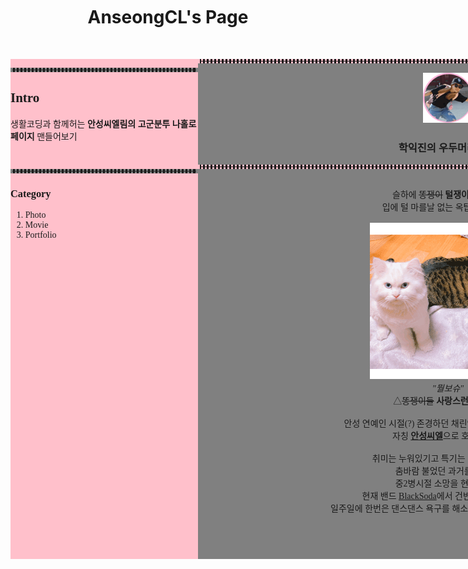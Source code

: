 <!doctype html>
<html lang="en">
 <head>
  <meta charset="UTF-8">
  <meta name="Generator" content="EditPlus®">
  <meta name="Author" content="">
  <meta name="Keywords" content="">
  <meta name="Description" content="">

  <title>AnseongCL's Page - Welcome</title>
  <style type="text/css">
  #a{width:300px;height:800px;background-color:pink;float:left;}
  #b{width:1100px;height:800px;background-color:gray;float:center;}
</style>

<div style="text-align:center">
 <p style="margin-top:50px;" >
<h1>AnseongCL's Page</h1>
 <p style="margin-top:50px;" >
</div>
 </head>
 <body>
 <font face="나눔고딕">
 <div id="a">

 <hr style="border:dotted 3px gray;">
 <p style="margin-top:15px;" >
 <h2>Intro</h2>
생활코딩과 함께허는 <b>안성씨엘림의 고군분투 나홀로 페이지</b> 맨들어보기
  <p style="margin-top:43px;" >
 <hr style="border:dotted 3px gray;">
 <p style="margin-top:20px;" >
<h3>Category</h3>
 <ol>
 <li>Photo</li>
 <li>Movie</li>
 <li>Portfolio</li>
 </ol>
</div>

<div id="b" style="text-align:center">
<p style="margin-top:15px;" >
<hr style="border:dotted 3px pink;">
<p style="margin-top:15px;" >
<img src="udumari_1.png" width=80px;>
<h3>학익진의 우두머리 소개</h3>
<p style="margin-top:15px;" >
<hr style="border:dotted 3px pink;">
<p style="margin-top:30px;" >
슬하에 <strike> 똥쟁이</strike> <strong>털쟁이</strong> 두마리와 <br>입에 털 마를날 없는 옥탑 칩거생활중
<br><br>
<img src="cat250x250.png"width=250px;><br>
<i>"뭘보슈"</i><br> △<strike>똥쟁이들</strike> <strong>사랑스런 털쟁이들</strong> <br>
<br>
안성 연예인 시절(?) 존경하던 채린언니를 본받고싶던 맴에 <br>자칭 <strong><u>안성씨엘</u></strong>으로 호를 명명함
<br><br>
취미는 누워있기고 특기는 맥주빨리마시기
<br>
춤바람 불었던 과거를 청산 후 <br>중2병시절 소망을 현실화하며 <br>현재 밴드 <u>BlackSoda</u>에서 건반 더듬기를 시전중.
<br>
일주일에 한번은 댄스댄스 욕구를 해소하고자 힙합 클래스 수강중.
</div>
